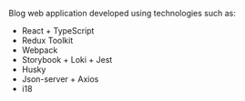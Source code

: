 Blog web application developed using technologies such as:<br/>
<ul>
 <li>React + TypeScript</li>
 <li>Redux Toolkit</li>
 <li>Webpack</li>
 <li>Storybook + Loki + Jest</li>
 <li>Husky</li>
 <li>Json-server + Axios</li>
 <li>i18</li>
</ul>
